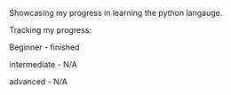 Showcasing my progress in learning the python langauge.

Tracking my progress:

Beginner - finished

intermediate - N/A

advanced - N/A
